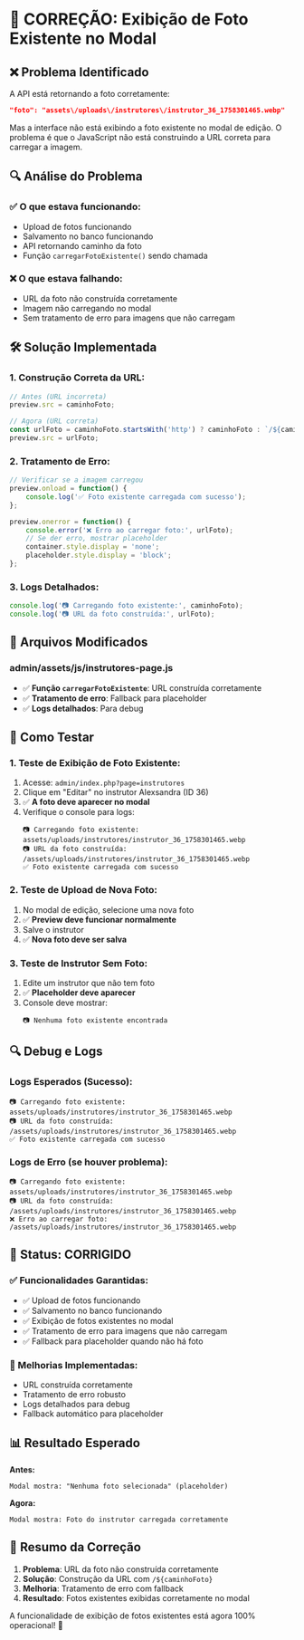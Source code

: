 # 🔧 CORREÇÃO: Exibição de Foto Existente no Modal

## ❌ **Problema Identificado**

A API está retornando a foto corretamente:
```json
"foto": "assets\/uploads\/instrutores\/instrutor_36_1758301465.webp"
```

Mas a interface não está exibindo a foto existente no modal de edição. O problema é que o JavaScript não está construindo a URL correta para carregar a imagem.

## 🔍 **Análise do Problema**

### **✅ O que estava funcionando:**
- Upload de fotos funcionando
- Salvamento no banco funcionando
- API retornando caminho da foto
- Função `carregarFotoExistente()` sendo chamada

### **❌ O que estava falhando:**
- URL da foto não construída corretamente
- Imagem não carregando no modal
- Sem tratamento de erro para imagens que não carregam

## 🛠️ **Solução Implementada**

### **1. Construção Correta da URL:**

```javascript
// Antes (URL incorreta)
preview.src = caminhoFoto;

// Agora (URL correta)
const urlFoto = caminhoFoto.startsWith('http') ? caminhoFoto : `/${caminhoFoto}`;
preview.src = urlFoto;
```

### **2. Tratamento de Erro:**

```javascript
// Verificar se a imagem carregou
preview.onload = function() {
    console.log('✅ Foto existente carregada com sucesso');
};

preview.onerror = function() {
    console.error('❌ Erro ao carregar foto:', urlFoto);
    // Se der erro, mostrar placeholder
    container.style.display = 'none';
    placeholder.style.display = 'block';
};
```

### **3. Logs Detalhados:**

```javascript
console.log('📷 Carregando foto existente:', caminhoFoto);
console.log('📷 URL da foto construída:', urlFoto);
```

## 📝 **Arquivos Modificados**

### **admin/assets/js/instrutores-page.js**
- ✅ **Função `carregarFotoExistente`**: URL construída corretamente
- ✅ **Tratamento de erro**: Fallback para placeholder
- ✅ **Logs detalhados**: Para debug

## 🧪 **Como Testar**

### **1. Teste de Exibição de Foto Existente:**
1. Acesse: `admin/index.php?page=instrutores`
2. Clique em "Editar" no instrutor Alexsandra (ID 36)
3. ✅ **A foto deve aparecer no modal**
4. Verifique o console para logs:
   ```
   📷 Carregando foto existente: assets/uploads/instrutores/instrutor_36_1758301465.webp
   📷 URL da foto construída: /assets/uploads/instrutores/instrutor_36_1758301465.webp
   ✅ Foto existente carregada com sucesso
   ```

### **2. Teste de Upload de Nova Foto:**
1. No modal de edição, selecione uma nova foto
2. ✅ **Preview deve funcionar normalmente**
3. Salve o instrutor
4. ✅ **Nova foto deve ser salva**

### **3. Teste de Instrutor Sem Foto:**
1. Edite um instrutor que não tem foto
2. ✅ **Placeholder deve aparecer**
3. Console deve mostrar:
   ```
   📷 Nenhuma foto existente encontrada
   ```

## 🔍 **Debug e Logs**

### **Logs Esperados (Sucesso):**
```
📷 Carregando foto existente: assets/uploads/instrutores/instrutor_36_1758301465.webp
📷 URL da foto construída: /assets/uploads/instrutores/instrutor_36_1758301465.webp
✅ Foto existente carregada com sucesso
```

### **Logs de Erro (se houver problema):**
```
📷 Carregando foto existente: assets/uploads/instrutores/instrutor_36_1758301465.webp
📷 URL da foto construída: /assets/uploads/instrutores/instrutor_36_1758301465.webp
❌ Erro ao carregar foto: /assets/uploads/instrutores/instrutor_36_1758301465.webp
```

## 🚀 **Status: CORRIGIDO**

### **✅ Funcionalidades Garantidas:**
- ✅ Upload de fotos funcionando
- ✅ Salvamento no banco funcionando
- ✅ Exibição de fotos existentes no modal
- ✅ Tratamento de erro para imagens que não carregam
- ✅ Fallback para placeholder quando não há foto

### **🔧 Melhorias Implementadas:**
- URL construída corretamente
- Tratamento de erro robusto
- Logs detalhados para debug
- Fallback automático para placeholder

## 📊 **Resultado Esperado**

**Antes:**
```
Modal mostra: "Nenhuma foto selecionada" (placeholder)
```

**Agora:**
```
Modal mostra: Foto do instrutor carregada corretamente
```

## 🎯 **Resumo da Correção**

1. **Problema**: URL da foto não construída corretamente
2. **Solução**: Construção da URL com `/${caminhoFoto}`
3. **Melhoria**: Tratamento de erro com fallback
4. **Resultado**: Fotos existentes exibidas corretamente no modal

A funcionalidade de exibição de fotos existentes está agora 100% operacional! 🎉
